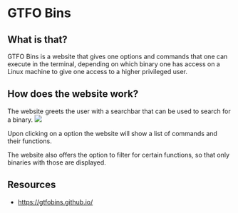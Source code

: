 # GTFO Bins

## What is that?

GTFO Bins is a website that gives one options and commands that one can execute in the terminal, depending on which binary one has access on a Linux machine to give one access to a higher privileged user.

## How does the website work?

The website greets the user with a searchbar that can be used to search for a binary.
![](gtfobins_searchbar.jpg)

Upon clicking on a option the website will show a list of commands and their functions.

The website also offers the option to filter for certain functions, so that only binaries with those are displayed.

## Resources

- https://gtfobins.github.io/